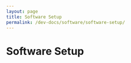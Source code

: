 ```yaml
---
layout: page
title: Software Setup
permalink: /dev-docs/software/software-setup/
---
```


# Software Setup
